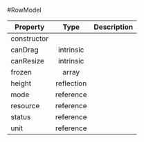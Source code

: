 #RowModel

| Property |      Type     |  Description |
|----------|:-------------:|-------------:|
| constructor |  |              |
| canDrag | intrinsic |              |
| canResize | intrinsic |              |
| frozen | array |              |
| height | reflection |              |
| mode | reference |              |
| resource | reference |              |
| status | reference |              |
| unit | reference |              |
